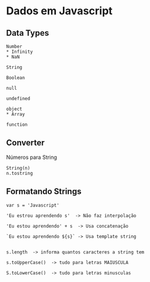 # Dados em Javascript

## Data Types
```
Number
* Infinity
* NaN

String

Boolean

null

undefined

object
* Array

function
```

## Converter 

Números para String

```
String(n)
n.tostring
```

## Formatando Strings

```
var s = 'Javascript' 

'Eu estrou aprendendo s'  -> Não faz interpolação

'Eu estou aprendendo' + s  -> Usa concatenação

`Eu estou aprendendo ${s}` -> Usa template string


s.length  -> informa quantos caracteres a string tem

s.toUpperCase()  -> tudo para letras MAIUSCULA

S.toLowerCase()  -> tudo para letras minusculas
```